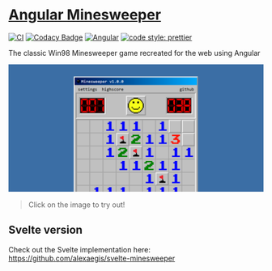 # [Angular Minesweeper](https://alexaegis.github.io/angular-minesweeper/)

<!-- markdownlint-disable MD013 -->

[![CI](https://github.com/AlexAegis/angular-minesweeper/workflows/CI/badge.svg)](https://github.com/AlexAegis/angular-minesweeper/actions?query=workflow%3ACI) [![Codacy Badge](https://app.codacy.com/project/badge/Grade/5ad378f018564ec9950ae630875e269c)](https://www.codacy.com/gh/AlexAegis/angular-minesweeper/dashboard?utm_source=github.com&utm_medium=referral&utm_content=AlexAegis/angular-minesweeper&utm_campaign=Badge_Grade) [![Angular](https://img.shields.io/badge/made%20with-angular-blue)](https://github.com/angular/angular) [![code style: prettier](https://img.shields.io/badge/code_style-prettier-ff69b4.svg)](https://github.com/prettier/prettier)

<!-- markdownlint-enable MD013 -->

The classic Win98 Minesweeper game recreated for the web using Angular

[![Preview](./docs/minesweeper-preview.png)](https://alexaegis.github.io/angular-minesweeper/)

> Click on the image to try out!

## Svelte version

Check out the Svelte implementation here: <https://github.com/alexaegis/svelte-minesweeper>
